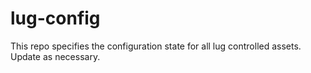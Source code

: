 lug-config
==========

This repo specifies the configuration state for all lug controlled assets.  Update as necessary.
